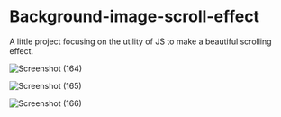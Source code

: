 # Background-image-scroll-effect
A little project focusing on the utility of JS to make a beautiful scrolling effect.

![Screenshot (164)](https://user-images.githubusercontent.com/125815967/227235771-4a802c28-b773-4283-be99-bf32e286dfa0.png)

![Screenshot (165)](https://user-images.githubusercontent.com/125815967/227235816-7ffc3ae4-7e3f-48ff-beae-03a9a11a4c74.png)

![Screenshot (166)](https://user-images.githubusercontent.com/125815967/227235999-4c4b70d3-712d-4c6e-9cd8-efecee352b93.png)

